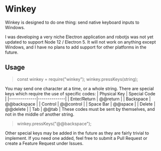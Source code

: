 Winkey
======

Winkey is designed to do one thing: send native keyboard inputs to Windows. 

I was developing a very niche Electron application and robotjs was not yet updated to support Node 12 / Electron 5. It will not work on anything except Windows, and I have no plans to add support for other platforms in the future.

## Usage

> const winkey = require("winkey");
> winkey.pressKeys(string);

You may send one character at a time, or a whole string.
There are special keys which require the use of specific codes:
| Physical Key | Special Code |
|--------------|--------------|
| Enter/Return | @@return     |
| Backspace    | @@backspace  |
| Control      | @@control    |
| Space Bar    | @@space      |
| Delete       | @@delete     |
| Tab          | @@tab        |
These codes must be sent by themselves, and not in the middle of another string.

>winkey.pressKeys("@@backspace");

Other special keys may be added in the future as they are fairly trivial to implement. If you need one added, feel free to submit a Pull Request or create a Feature Request under Issues.